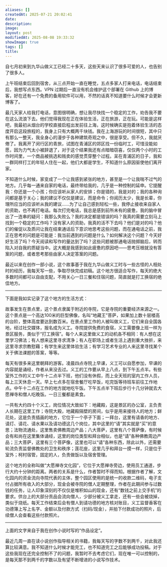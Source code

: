 ```yaml
---
aliases: []
createdAt: 2025-07-21 20:02:41
date: 
description: 
image: 
layout: post
modifiedAt: 2025-08-08 19:33:32
showImage: true
tags: []
title:
---
```


自七月初来到九华山做义工已经二十多天，这些天来认识了很多可爱的人，也告别了很多人。

上午班结束后回到宿舍，从三点开始一直在睡觉，五点多家人打来电话，电话结束后，我想写点东西。VPN 过期后一直没有机会维护这个部署在 Github 上的博客，好在还有一个免费的备用软件可以用，不然的话真不知道要什么时候才会更新博客了。

最几天家人给我打电话，意图很明确，想让我尽快找一个稳定的工作，劝告我不要在这么流浪下去。他们觉得我现在正在体验生活，正在旅游，正在玩。可能是这样吧，我最初从烟台的学校直接启程出发前往上海，这时候确实是抱着体验生活的态度开启这段旅程的，我身上只有大概两千块钱。我在上海游玩的时间很短，其中只有那么一整天，我全身心的漫步于各种建筑奇观之中，很是享受。但不久，我就厌倦了。我离开了闵行区的青旅，试图在青浦区的郊区找一份临时工，可惜没能如愿，因为力气太小被辞退了，对于这个结果我还有点暗暗窃喜，仅仅两个小时的工作时间里，一个商品被挑选和贱卖的感觉贯穿整个过程。呆在青浦区的日子，我和一群同样打工的年轻人住在一起，他们大都是学生，不知道什么原因驱使他们离开家。

不知道什么时候，家变成了一个让我感到紧张的地方，甚至是一个让我喘不过气的地方。几乎每一通来自家的电话，最终带给我的，几乎是一种控制的延申。它提醒我：你还是一个小孩；你应该听从家人的安排；你是错的，我是对的；我的各种询问都是基于关心；我的建议不仅仅是建议，而是命令；你阅历太少，我是长辈，你理所应当的应该听从我的建议……为了让自己感到轻松一些，我停止接收来自家人的资助，也不再打电话。每次打完电话，我总是感到前所未有的疲惫，我的脑中冒出了一连串的疑问：我那么失败么？我的决定都是错误的吗？我真的需要立刻马上找到一个稳定的工作吗？没有家人的资助，我真的活不下去吗？他们是对的吗？他们的催促以及质问让我在结束通话后下意识地思考这些问题，而在通电话之前，我正在思考的问题是可能是：我当前遇到的问题是什么？如何解决这个问题？今天好好生活了吗？今天阅读和写作的量达到了吗？这些问题被那通电话抛掷脑后，转而陷入对自我的质疑当中。这大概是我感到如此疲惫的原因吧——思考压根就没有答案的问题，或者思考那些由家人决定答案的问题。

最近以来在创作一部小说，这个故事基于我在九华山做义工时与一些古怪的人相处时的经历，我每天写一些，争取尽快完成初稿。这个地方很适合写作，每天的绝大多数时间都可以自由支配，不用关心一日三餐和住宿问题，简直就是打工换宿的绝佳地方。

---

下面是我如实记录了这个地方的生活方式：

故事发生在景点里，这个景点隶属于附近的寺院，它是寺院的重要经济来源之一。这个景点是一个高达100米的巨型佛像，名叫“地藏王”菩萨，如果加上数十层楼高的台阶，整体高度要达到数百米。在景点里工作的人被叫做义工，它们来自全国各地，经过社交媒体，报名成为义工。寺院提供免费的食宿，义工需要像上班一样为景区服务，类似于“打工换宿”。每个人来这里做义工的动机各不相同：有人想在这里学习佛法；有人想来这里寻求清净；有人在职场上或者生活上遇到重大挫折，来这里寻求宗教慰藉；有学生来这里体验生活；有学习艺术专业的人来这里寻找某个关于佛法课题的答案，等等。

每天有很多来这里朝拜的游客。凌晨四点寺院上早课，义工可以自愿参加，早课的内容就是诵经，作者从来没去过。义工的工作要从早上八点，到下午五点半。有些室外工作的义工中午十二点半下班，他们没有休假，而上全天班的室内工作人员，每上三天休息一天。早上七点多在宿舍餐厅吃早饭，吃完饭等待班车前往工作地点。中午十二点在工作的地方就地吃午饭。下午五点半下班后步行十几分钟就去大愿禅寺和僧人吃晚饭。一日三餐都是素食。

一共有大约四十个义工，岗位情况大致如下：地藏殿，这是景区的办公室，主负责人长期在这里工作；寺院大殿，地藏殿隔壁的房间，似乎是用来接待人的地方；鲜花处，这是负责插画的地方，它位于一个亭子下面；一拜台，这里有请香的地方、请灯、请花、请水果以及请功德这几个岗位，其中这里的“请”其实就是“买”的意思；法物流通处，这里售卖佛教周边产品；八大菩萨，这里有八个菩萨像，有时候会有和尚在这里集体诵经，这里的岗位类型和拜台相似，也是“请”各种佛教周边产品；三大菩萨，这里有三个菩萨像，这里也可以“请”各种东西，除此以外，还需要轮流负责监督佛教处的卫生和秩序；莲花座，这里几乎和拜台一摸一样，只是位于室外；柯村宿管，固定的人，负责做饭以及宿舍管理。

这个地方的全称叫做“大愿禅寺文化园”，它位于大愿禅寺旁边，使用员工通道，步行大约十分钟的距离。两者的关系是什么，作者暂时不得而知。根据作者了解，文化园内的资金流向寺院代表的主体，整个园区使用的是统一的收款二维码，电子支付占据所有收入的大部分，现金会被寺院的僧人定期整理，作者在此期间参与过数钱的任务，让人印象深刻的不仅仅是堆积如山的现金，还有“数钱之前上交手机”的要求。供台上的大部分贡品会流向僧人，少部分被义工拿走，还有一些会被烧掉，类似于烧纸。每天工作结束后会有僧人到请功德的地方核对账目，义工监督香客在功德簿上写上名字、金额以及付款方式（扫码/现金），并拍下付款成功的照片，后续僧人会查看这些付款照片。

---

上面的文字来自于我在创作小说时写的“作品设定”。

最近几周一直在读小说创作指导相关的书籍，我每天写的字数不到两千，对此我还算比较满意。我不知道什么时候才能完工，也不知道完工之后能够成功投稿。对于这些我现在还完全控制不了的问题，我暂时不去考虑它们，现在唯一可以控制的，是每天那不到两千的字数以及有望不断增进的小说写作技术。
